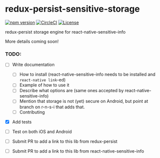 # redux-persist-sensitive-storage

[![npm version](https://badge.fury.io/js/redux-persist-sensitive-storage.svg)](https://www.npmjs.com/package/redux-persist-sensitive-storage)
[![CircleCI](https://circleci.com/gh/CodingZeal/redux-persist-sensitive-storage.svg?style=shield)](https://circleci.com/gh/CodingZeal/redux-persist-sensitive-storage)
[![License](https://img.shields.io/badge/license-MIT-blue.svg)](https://opensource.org/licenses/MIT)

redux-persist storage engine for react-native-sensitive-info

More details coming soon!

### TODO:

- [ ] Write documentation
  - [ ] How to install (react-native-sensitive-info needs to be installed and `react-native link`-ed)
  - [ ] Example of how to use it
  - [ ] Describe what options are (same ones accepted by react-native-sensitive-info)
  - [ ] Mention that storage is not (yet) secure on Android, but point at branch on r-n-s-i that adds that.
  - [ ] Contributing

- [x] Add tests

- [ ] Test on both iOS and Android

- [ ] Submit PR to add a link to this lib from redux-persist

- [ ] Submit PR to add a link to this lib from react-native-sensitive-info

